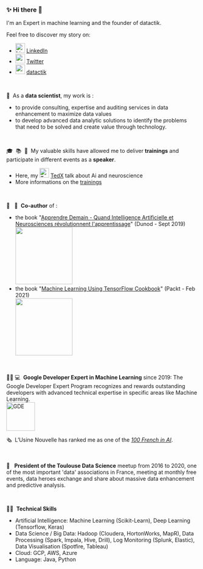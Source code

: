### ✨ Hi there 👋

I'm an Expert in machine learning and the founder of datactik.

Feel free to discover my story on:
- <img src="https://growthzonesitesprod.azureedge.net/wp-content/uploads/sites/1805/2020/12/LinkedIn-Icon--300x300.png" alt="LinkedIn" width="25" height="25" /> [LinkedIn](https://www.linkedin.com/in/alexia-audevart-450b8a1/)
- <img src="https://www.flaticon.com/svg/vstatic/svg/145/145812.svg?token=exp=1612189061~hmac=606f4b9cdb2f090e0a0d7c36b7ae0577" width="25" height="25" /> [Twitter](https://twitter.com/aaudevart)
- <img src="https://www.datactik.com/favicon.ico" width="25" height="25" /> [datactik](https://www.datactik.com)

<br/>

🚀&nbsp;  As a **data scientist**, my work is :
- to provide consulting, expertise and auditing services in data enhancement to maximize data values 
- to develop advanced data analytic solutions to identify the problems that need to be solved and create value through technology.

<br/>

🎓&nbsp; 📚&nbsp;  🎤&nbsp;  My valuable skills have allowed me to deliver **trainings** and participate in different events as a **speaker**.
- Here, my <img src="https://www.tedxnarbonne.fr/wp-content/uploads/2019/10/LOGO-TED-CARRE.png" alt="TedX" width="25" height="25" /> [TedX](https://www.youtube.com/watch?v=TXt6cyogwEY&ab_channel=TEDxTalks) talk about Ai and neuroscience 
- More informations on the [trainings](https://www.datactik.com/?lang=en)

<br/>

🤖 &nbsp; 🧠&nbsp;  **Co-author** of :
- the book "[Apprendre Demain - Quand Intelligence Artificielle et Neurosciences révolutionnent l'apprentissage](www.apprendre-demain.fr)" (Dunod - Sept 2019)
<br> <img src="https://www.datactik.com/images/book-cover.png" width="150"/>
- the book "[Machine Learning Using TensorFlow Cookbook](https://www.packtpub.com/data/machine-learning-using-tensorflow-cookbook)" (Packt - Feb 2021)
<br> <img src="https://www.packtpub.com/media/catalog/product/cache/4cdce5a811acc0d2926d7f857dceb83b/9/7/9781800208865-original_98.jpeg" width="150"/>
<br/>

👩🏻‍&nbsp;💻&nbsp;  **Google Developer Expert in Machine Learning** since 2019: The Google Developer Expert Program recognizes and rewards outstanding developers with advanced technical expertise in specific areas like Machine Learning.<br/>
<img src="https://www.datactik.com/images/made_by_gde.png" alt="GDE" width="75">
<br/>

🗞&nbsp; L’Usine Nouvelle has ranked me as one of the [*100 French in AI*](https://www.usinenouvelle.com/article/l-enthousiasme-des-rencontres-alexia-audevart-presidente-du-meetup-toulouse-data-science-et-a-la-tete-de-datactik.N648553).

<br/>

🤝 &nbsp; **President of the Toulouse Data Science** meetup from 2016 to 2020, one of the most important 'data' associations in France, meeting at monthly free events, data heroes exchange and share about massive data enhancement and predictive analysis.

<br/>

👷‍♀&nbsp;  **Technical Skills**
- Artificial Intelligence: Machine Learning (Scikit-Learn), Deep Learning (Tensorflow, Keras)
- Data Science / Big Data: Hadoop (Cloudera, HortonWorks, MapR), Data Processing (Spark, Impala, Hive, Drill), Log Monitoring (Splunk, Elastic), Data Visualisation (Spotfire, Tableau)
- Cloud: GCP, AWS, Azure
- Language: Java, Python

<!--
**aaudevart/aaudevart** is a ✨ _special_ ✨ repository because its `README.md` (this file) appears on your GitHub profile.

Here are some ideas to get you started:

- 🔭 I’m currently working on ...
- 🌱 I’m currently learning ...
- 👯 I’m looking to collaborate on ...
- 🤔 I’m looking for help with ...
- 💬 Ask me about ...
- 📫 How to reach me: ...
- 😄 Pronouns: ...
- ⚡ Fun fact: ...
-->

